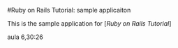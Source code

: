 #Ruby on Rails Tutorial: sample applicaiton 

This is the sample application for [*Ruby on Rails Tutorial*]

aula 6,30:26